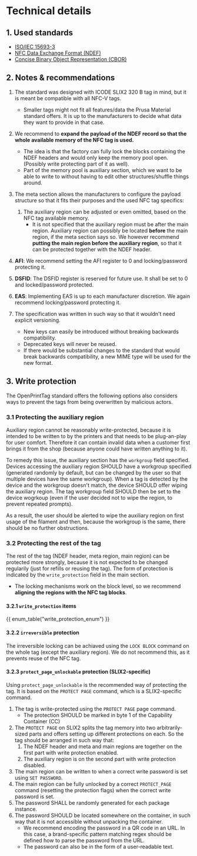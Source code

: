 # Technical details

## 1. Used standards
- [ISO/IEC 15693-3](https://en.wikipedia.org/wiki/ISO/IEC_15693)
- [NFC Data Exchange Format (NDEF)](https://nfc-forum.org/build/specifications/data-exchange-format-ndef-technical-specification/)
- [Concise Binary Object Representation (CBOR)](https://cbor.io/)

## 2. Notes & recommendations
   1. The standard was designed with ICODE SLIX2 320 B tag in mind, but it is meant be compatible with all NFC-V tags.
      - Smaller tags might not fit all features/data the Prusa Material standard offers. It is up to the manufacturers to decide what data they want to provide in that case.
   1. We recommend to **expand the payload of the NDEF record so that the whole available memory of the NFC tag is used.**

      - The idea is that the factory can fully lock the blocks containing the NDEF  headers and would only keep the memory pool open. (Possibly write protecting  part of it as well).
      - Part of the memory pool is auxiliary section, which we want to be able to write to without having to edit other structures/shuffle things around.
   1. The meta section allows the manufacturers to configure the payload structure so that it fits their purposes and the used NFC tag specifics:
      1. The auxiliary region can be adjusted or even omitted, based on the NFC tag available memory.
         - It is not specified that the auxiliary region must be after the main region. Auxiliary region can possibly be located **before** the main region, if the meta section says so. We however recommend **putting the main region before the auxiliary region**, so that it can be protected together with the NDEF header.
   1. **AFI**: We recommend setting the AFI register to 0 and locking/password protecting it.
   1. **DSFID**: The DSFID register is reserved for future use. It shall be set to 0 and locked/password protected.
   1. **EAS**: Implementing EAS is up to each manufacturer discretion. We again recommend locking/password protecting it.
   1. The specification was written in such way so that it wouldn't need explicit versioning.
      - New keys can easily be introduced without breaking backwards compatibility.
      - Deprecated keys will never be reused.
      - If there would be substantial changes to the standard that would break backwards compatibility, a new MIME type will be used for the new format.

## 3. Write protection
The OpenPrintTag standard offers the following options also considers ways to prevent the tags from being overwritten by malicious actors.

### 3.1 Protecting the auxiliary region
Auxiliary region cannot be reasonably write-protected, because it is intended to be written to by the printers and that needs to be plug-an-play for user comfort.
Therefore it can contain invalid data when a customer first brings it from the shop (because anyone could have written anything to it).

To remedy this issue, the auxiliary section has the `workgroup` field specified. Devices accessing the auxiliary region SHOULD have a workgroup specified (generated randomly by default, but can be changed by the user so that multiple devices have the same workgroup).
When a tag is detected by the device and the workgroup doesn't match, the device SHOULD offer wiping the auxiliary region. The tag workgroup field SHOULD then be set to the device wogrkoup (even if the user decided not to wipe the region, to prevent repeated prompts).

As a result, the user should be alerted to wipe the auxiliary region on first usage of the filament and then, because the workgroup is the same, there should be no further obstructions.

### 3.2 Protecting the rest of the tag
The rest of the tag (NDEF header, meta region, main region) can be protected more strongly, because it is not expected to be changed regularily (just for refills or reusing the tag). The form of protection is indicated by the `write_protection` field in the main section.

* The locking mechanisms work on the block level, so we recommend **aligning the regions with the NFC tag blocks**.

#### 3.2.1 `write_protection` items
{{ enum_table("write_protection_enum") }}

#### 3.2.2 `irreversible` protection
The irreversible locking can be achiaved using the `LOCK BLOCK` command on the whole tag (except the auxiliary region). We do not recommend this, as it prevents reuse of the NFC tag.

#### 3.2.3 `protect_page_unlockable` protection (SLIX2-specific)
Using `protect_page_unlockable` is the recommended way of protecting the tag. It is based on the `PROTECT PAGE` command, which is a SLIX2-specific command.

1. The tag is write-protected using the `PROTECT PAGE` page command.
   - The protection SHOULD be marked in byte 1 of the Capability Container (CC)
1. The `PROTECT PAGE` on SLIX2 splits the tag memory into two arbitrarily-sized parts and offers setting up different protections on each. So the tag should be arranged in such way that:
   1. The NDEF header and meta and main regions are together on the first part with write protection enabled.
   1. The auxiliary region is on the second part with write protection disabled.
1. The main region can be written to when a correct write password is set using `SET PASSWORD`.
1. The main region can be fully unlocked by a correct `PROTECT_PAGE` command (resetting the protection flags) when the correct write password is set.
1. The password SHALL be randomly generated for each package instance.
1. The password SHOULD be located somewhere on the container, in such way that it is not accessible without unpacking the container.
   - We recommend encoding the password in a QR code in an URL. In this case, a brand-specific pattern matching regex should be defined how to parse the password from the URL.
   - The password can also be in the form of a user-readable text.
